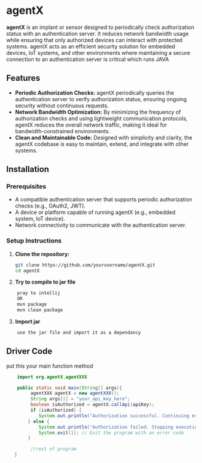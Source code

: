 # agentX

**agentX** is an implant or sensor designed to periodically check authorization status with an authentication server. It reduces network bandwidth usage while ensuring that only authorized devices can interact with protected systems. agentX acts as an efficient security solution for embedded devices, IoT systems, and other environments where maintaining a secure connection to an authentication server is critical which runs JAVA

## Features

- **Periodic Authorization Checks:** agentX periodically queries the authentication server to verify authorization status, ensuring ongoing security without continuous requests.
- **Network Bandwidth Optimization:** By minimizing the frequency of authorization checks and using lightweight communication protocols, agentX reduces the overall network traffic, making it ideal for bandwidth-constrained environments.
- **Clean and Maintainable Code:** Designed with simplicity and clarity, the agentX codebase is easy to maintain, extend, and integrate with other systems.

## Installation

### Prerequisites

- A compatible authentication server that supports periodic authorization checks (e.g., OAuth2, JWT).
- A device or platform capable of running agentX (e.g., embedded system, IoT device).
- Network connectivity to communicate with the authentication server.

### Setup Instructions

1. **Clone the repository:**
   ```bash
   git clone https://github.com/yourusername/agentX.git
   cd agentX
   
2. **Try to compile to jar file**
```bash
    pray to intellij
    OR
    mvn package
    mvn clean package
```

3. **Import jar**
```bash
    use the jar file and import it as a dependancy
```

## Driver Code
put this your main function method

```java
    import org.agentX.agentXXX

    public static void main(String[] args){
         agentXXX agentX = new agentXXX();
         String args[1] = "your_api_key_here"; 
         boolean isAuthorized = agentX.callApi(apiKey);
         if (isAuthorized) {
            System.out.println("Authorization successful. Continuing execution...");
        } else {
            System.out.println("Authorization failed. Stopping execution.");
            System.exit(1); // Exit the program with an error code
        }

         //rest of program
   }


```
         

    
